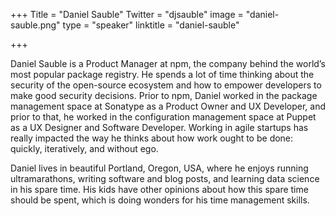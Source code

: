 +++
Title = "Daniel Sauble"
Twitter = "djsauble"
image = "daniel-sauble.png"
type = "speaker"
linktitle = "daniel-sauble"

+++

Daniel Sauble is a Product Manager at npm, the company behind the world’s most popular package registry. He spends a lot of time thinking about the security of the open-source ecosystem and how to empower developers to make good security decisions. Prior to npm, Daniel worked in the package management space at Sonatype as a Product Owner and UX Developer, and prior to that, he worked in the configuration management space at Puppet as a UX Designer and Software Developer. Working in agile startups has really impacted the way he thinks about how work ought to be done: quickly, iteratively, and without ego.

Daniel lives in beautiful Portland, Oregon, USA, where he enjoys running ultramarathons, writing software and blog posts, and learning data science in his spare time. His kids have other opinions about how this spare time should be spent, which is doing wonders for his time management skills.

